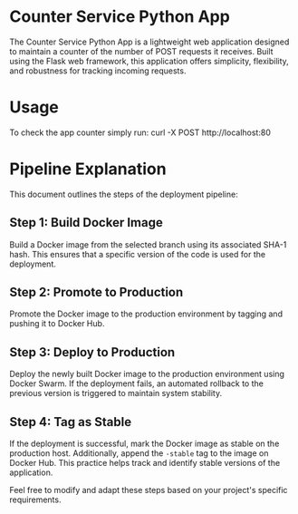 # Counter Service Python App

The Counter Service Python App is a lightweight web application designed to maintain a counter of the number of POST requests it receives. Built using the Flask web framework, this application offers simplicity, flexibility, and robustness for tracking incoming requests.

# Usage 

To check the app counter simply run:
curl -X POST http://localhost:80



# Pipeline Explanation

This document outlines the steps of the deployment pipeline:

## Step 1: Build Docker Image
Build a Docker image from the selected branch using its associated SHA-1 hash. This ensures that a specific version of the code is used for the deployment.

## Step 2: Promote to Production
Promote the Docker image to the production environment by tagging and pushing it to Docker Hub.

## Step 3: Deploy to Production
Deploy the newly built Docker image to the production environment using Docker Swarm. If the deployment fails, an automated rollback to the previous version is triggered to maintain system stability.

## Step 4: Tag as Stable
If the deployment is successful, mark the Docker image as stable on the production host. Additionally, append the `-stable` tag to the image on Docker Hub. This practice helps track and identify stable versions of the application.

Feel free to modify and adapt these steps based on your project's specific requirements.





